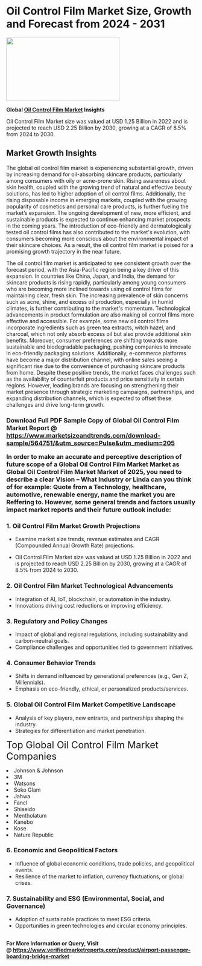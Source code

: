 <H1>Oil Control Film Market Size, Growth and Forecast from 2024 - 2031</H1><img class="aligncenter size-medium wp-image-584254" src="https://thirdeyenews.in/wp-content/uploads/2024/09/Global-Market-Research-300x168.jpeg" alt="" width="300" height="168" /><p><strong>Global&nbsp;<a href="https://www.marketsizeandtrends.com/download-sample/564751/&amp;utm_source=Pulse&amp;utm_medium=205">Oil Control Film Market</a> Insights</strong></p><p>Oil Control Film Market size was valued at USD 1.25 Billion in 2022 and is projected to reach USD 2.25 Billion by 2030, growing at a CAGR of 8.5% from 2024 to 2030.</p><p><h2>Market Growth Insights</h2> <p>The global oil control film market is experiencing substantial growth, driven by increasing demand for oil-absorbing skincare products, particularly among consumers with oily or acne-prone skin. Rising awareness about skin health, coupled with the growing trend of natural and effective beauty solutions, has led to higher adoption of oil control films. Additionally, the rising disposable income in emerging markets, coupled with the growing popularity of cosmetics and personal care products, is further fueling the market’s expansion. The ongoing development of new, more efficient, and sustainable products is expected to continue enhancing market prospects in the coming years. The introduction of eco-friendly and dermatologically tested oil control films has also contributed to the market's evolution, with consumers becoming more conscious about the environmental impact of their skincare choices. As a result, the oil control film market is poised for a promising growth trajectory in the near future.</p> <p><strong></strong></p> <p>The oil control film market is anticipated to see consistent growth over the forecast period, with the Asia-Pacific region being a key driver of this expansion. In countries like China, Japan, and India, the demand for skincare products is rising rapidly, particularly among young consumers who are becoming more inclined towards using oil control films for maintaining clear, fresh skin. The increasing prevalence of skin concerns such as acne, shine, and excess oil production, especially in humid climates, is further contributing to the market's momentum. Technological advancements in product formulation are also making oil control films more effective and accessible. For example, some new oil control films incorporate ingredients such as green tea extracts, witch hazel, and charcoal, which not only absorb excess oil but also provide additional skin benefits. Moreover, consumer preferences are shifting towards more sustainable and biodegradable packaging, pushing companies to innovate in eco-friendly packaging solutions. Additionally, e-commerce platforms have become a major distribution channel, with online sales seeing a significant rise due to the convenience of purchasing skincare products from home. Despite these positive trends, the market faces challenges such as the availability of counterfeit products and price sensitivity in certain regions. However, leading brands are focusing on strengthening their market presence through strategic marketing campaigns, partnerships, and expanding distribution channels, which is expected to offset these challenges and drive long-term growth. <h3></p><p><span class=""><strong>Download Full PDF Sample Copy of Global Oil Control Film Market Report</strong> @ <a href="https://www.marketsizeandtrends.com/download-sample/564751/&amp;utm_source=Pulse&amp;utm_medium=205" target="_blank">https://www.marketsizeandtrends.com/download-sample/564751/&amp;utm_source=Pulse&amp;utm_medium=205</a></span></p><p>In order to make an accurate and perceptive description of future scope of a Global&nbsp;Oil Control Film Market Market as Global&nbsp;Oil Control Film Market Market of 2025, you need to describe a clear Vision &ndash; What Industry or Linda can you think of for example: Quote from a Technology, healthcare, automotive, renewable energy, name the market you are Reffering to. However, some general trends and factors usually impact market reports and their future outlook include:</p><h3>1.&nbsp;<strong>Oil Control Film Market Growth Projections</strong></h3><ul><li>Examine market size trends, revenue estimates and CAGR (Compounded Annual Growth Rate) projections.</li><li><p>Oil Control Film Market size was valued at USD 1.25 Billion in 2022 and is projected to reach USD 2.25 Billion by 2030, growing at a CAGR of 8.5% from 2024 to 2030.</p></li></ul><h3>2.&nbsp;<strong>Oil Control Film Market Technological Advancements</strong></h3><ul><li>Integration of AI, IoT, blockchain, or automation in the industry.</li><li>Innovations driving cost reductions or improving efficiency.</li></ul><h3>3.&nbsp;<strong>Regulatory and Policy Changes</strong></h3><ul><li>Impact of global and regional regulations, including sustainability and carbon-neutral goals.</li><li>Compliance challenges and opportunities tied to government initiatives.</li></ul><h3>4.&nbsp;<strong>Consumer Behavior Trends</strong></h3><ul><li>Shifts in demand influenced by generational preferences (e.g., Gen Z, Millennials).</li><li>Emphasis on eco-friendly, ethical, or personalized products/services.</li></ul><h3>5.&nbsp;<strong>Global Oil Control Film Market Competitive Landscape</strong></h3><ul><li>Analysis of key players, new entrants, and partnerships shaping the industry.</li><li>Strategies for differentiation and market penetration.</li></ul><p data-pm-slice="1 1 []"><span style="color: inherit; font-family: inherit; font-size: 25px;">Top Global Oil Control Film Market Companies</span></p><div class="" data-test-id=""><p><li>Johnson & Johnson</li><li> 3M</li><li> Watsons</li><li> Soko Glam</li><li> Jahwa</li><li> Fancl</li><li> Shiseido</li><li> Mentholatum</li><li> Kanebo</li><li> Kose</li><li> Nature Republic</li></p></div><h3>6.&nbsp;<strong>Economic and Geopolitical Factors</strong></h3><ul><li>Influence of global economic conditions, trade policies, and geopolitical events.</li><li>Resilience of the market to inflation, currency fluctuations, or global crises.</li></ul><h3>7.&nbsp;<strong>Sustainability and ESG (Environmental, Social, and Governance)</strong></h3><ul><li>Adoption of sustainable practices to meet ESG criteria.</li><li>Opportunities in green technologies and circular economy principles.</li></ul><h2><strong style="font-size: 14px;">For More Information or Query, Visit @&nbsp;</strong><a style="background-color: #ffffff; font-size: 14px;" href="https://www.marketsizeandtrends.com/report/oil-control-film-market/" target="_blank">https://www.verifiedmarketreports.com/product/airport-passenger-boarding-bridge-market</a></h2>

